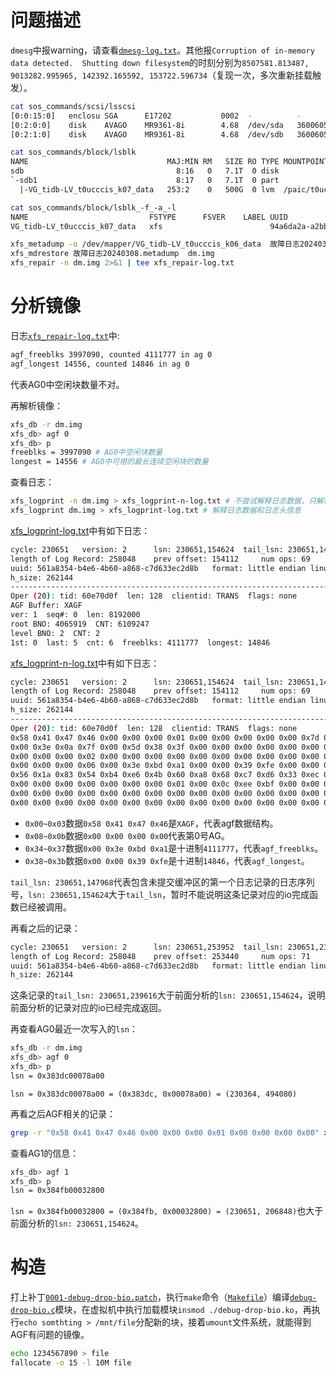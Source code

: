 # 问题描述

`dmesg`中报warning，请查看[`dmesg-log.txt`](https://gitee.com/chenxiaosonggitee/tmp/blob/master/xfs/xfs-shutdown-fs/dmesg-log.txt)。其他报`Corruption of in-memory data detected.  Shutting down filesystem`的时刻分别为`8507581.813487, 9013282.995965, 142392.165592, 153722.596734`（复现一次，多次重新挂载触发）。

```sh
cat sos_commands/scsi/lsscsi 
[0:0:15:0]   enclosu SGA      E17202           0002  -          -
[0:2:0:0]    disk    AVAGO    MR9361-8i        4.68  /dev/sda   3600605b00eb200802cf6f6d2bc2a72b7
[0:2:1:0]    disk    AVAGO    MR9361-8i        4.68  /dev/sdb   3600605b00eb200802cf6f6debce27afe

cat sos_commands/block/lsblk
NAME                               MAJ:MIN RM   SIZE RO TYPE MOUNTPOINT
sdb                                  8:16   0   7.1T  0 disk 
`-sdb1                               8:17   0   7.1T  0 part 
  |-VG_tidb-LV_t0ucccis_k07_data   253:2    0   500G  0 lvm  /paic/t0ucccis/td5520

cat sos_commands/block/lsblk_-f_-a_-l 
NAME                           FSTYPE      FSVER    LABEL UUID                                   FSAVAIL FSUSE% MOUNTPOINT
VG_tidb-LV_t0ucccis_k07_data   xfs                        94a6da2a-a2bb-41a1-bdd7-285c0b58c40a     79.2G    84% /paic/t0ucccis/td5520

xfs_metadump -o /dev/mapper/VG_tidb-LV_t0ucccis_k06_data  故障日志20240308.metadump.metadump
xfs_mdrestore 故障日志20240308.metadump  dm.img
xfs_repair -n dm.img 2>&1 | tee xfs_repair-log.txt
```

# 分析镜像

<!-- 镜像在百度网盘中 xfs-shutdown-fs-image.metadump.zip -->

日志[`xfs_repair-log.txt`](https://gitee.com/chenxiaosonggitee/tmp/blob/master/xfs/xfs-shutdown-fs/xfs_repair-log.txt)中:
```sh
agf_freeblks 3997090, counted 4111777 in ag 0
agf_longest 14556, counted 14846 in ag 0
```

代表AG0中空闲块数量不对。

再解析镜像：
```sh
xfs_db -r dm.img 
xfs_db> agf 0
xfs_db> p
freeblks = 3997090 # AG0中空闲块数量
longest = 14556 # AG0中可用的最长连续空闲块的数量
```

<!--
```sh
xfs_db> sb 0
xfs_db> p
fdblocks = 36891964 # 超级块中存放的所有AG的空闲块总和
```
-->

查看日志：
```sh
xfs_logprint -n dm.img > xfs_logprint-n-log.txt # 不尝试解释日志数据，只解释日志头信息。
xfs_logprint dm.img > xfs_logprint-log.txt # 解释日志数据和日志头信息
```

[xfs_logprint-log.txt](https://gitee.com/chenxiaosonggitee/tmp/blob/master/xfs/xfs-shutdown-fs/xfs_logprint-log.txt)中有如下日志：
```sh
cycle: 230651	version: 2		lsn: 230651,154624	tail_lsn: 230651,147968
length of Log Record: 258048	prev offset: 154112		num ops: 69
uuid: 561a8354-b4e6-4b60-a868-c7d633ec2d8b   format: little endian linux
h_size: 262144
----------------------------------------------------------------------------
Oper (20): tid: 60e70d0f  len: 128  clientid: TRANS  flags: none
AGF Buffer: XAGF  
ver: 1  seq#: 0  len: 8192000  
root BNO: 4065919  CNT: 6109247
level BNO: 2  CNT: 2
1st: 0  last: 5  cnt: 6  freeblks: 4111777  longest: 14846
```

[xfs_logprint-n-log.txt](https://gitee.com/chenxiaosonggitee/tmp/blob/master/xfs/xfs-shutdown-fs/xfs_logprint-n-log.txt)中有如下日志：
```sh
cycle: 230651	version: 2		lsn: 230651,154624	tail_lsn: 230651,147968
length of Log Record: 258048	prev offset: 154112		num ops: 69
uuid: 561a8354-b4e6-4b60-a868-c7d633ec2d8b   format: little endian linux
h_size: 262144
----------------------------------------------------------------------------
Oper (20): tid: 60e70d0f  len: 128  clientid: TRANS  flags: none
0x58 0x41 0x47 0x46 0x00 0x00 0x00 0x01 0x00 0x00 0x00 0x00 0x00 0x7d 0x00 0x00 
0x00 0x3e 0x0a 0x7f 0x00 0x5d 0x38 0x3f 0x00 0x00 0x00 0x00 0x00 0x00 0x00 0x02 
0x00 0x00 0x00 0x02 0x00 0x00 0x00 0x00 0x00 0x00 0x00 0x00 0x00 0x00 0x00 0x05 
0x00 0x00 0x00 0x06 0x00 0x3e 0xbd 0xa1 0x00 0x00 0x39 0xfe 0x00 0x00 0x00 0x04 
0x56 0x1a 0x83 0x54 0xb4 0xe6 0x4b 0x60 0xa8 0x68 0xc7 0xd6 0x33 0xec 0x2d 0x8b 
0x00 0x00 0x00 0x00 0x00 0x00 0x00 0x01 0x00 0x0c 0xee 0xbf 0x00 0x00 0x00 0x01 
0x00 0x00 0x00 0x00 0x00 0x00 0x00 0x00 0x00 0x00 0x00 0x00 0x00 0x00 0x00 0x00 
0x00 0x00 0x00 0x00 0x00 0x00 0x00 0x00 0x00 0x00 0x00 0x00 0x00 0x00 0x00 0x00 
```

- `0x00~0x03`数据`0x58 0x41 0x47 0x46`是`XAGF`，代表agf数据结构。
- `0x08~0x0b`数据`0x00 0x00 0x00 0x00`代表第0号AG。
- `0x34~0x37`数据`0x00 0x3e 0xbd 0xa1`是十进制`4111777`，代表`agf_freeblks`。
- `0x38~0x3b`数据`0x00 0x00 0x39 0xfe`是十进制`14846`，代表`agf_longest`。

`tail_lsn: 230651,147968`代表包含未提交缓冲区的第一个日志记录的日志序列号，`lsn: 230651,154624`大于`tail_lsn`，暂时不能说明这条记录对应的io完成函数已经被调用。

再看之后的记录：
```sh
cycle: 230651	version: 2		lsn: 230651,253952	tail_lsn: 230651,239616
length of Log Record: 258048	prev offset: 253440		num ops: 71
uuid: 561a8354-b4e6-4b60-a868-c7d633ec2d8b   format: little endian linux
h_size: 262144
```

这条记录的`tail_lsn: 230651,239616`大于前面分析的`lsn: 230651,154624`，说明前面分析的记录对应的io已经完成返回。

再查看AG0最近一次写入的`lsn`：
```sh
xfs_db -r dm.img
xfs_db> agf 0
xfs_db> p
lsn = 0x383dc00078a00
```

`lsn = 0x383dc00078a00 = (0x383dc, 0x00078a00) = (230364, 494080)`


再看之后AGF相关的记录：
```sh
grep -r "0x58 0x41 0x47 0x46 0x00 0x00 0x00 0x01 0x00 0x00 0x00 0x00" xfs_logprint-n-log.txt --line-number
```

<!--
分别在以下各行号的位置，对应的`tail_lsn`分别为：
```sh
48263  lsn: 230650,371712	tail_lsn: 230650,293888
52116  lsn: 230650,386560	tail_lsn: 230650,293888
54569  lsn: 230650,389632	tail_lsn: 230650,293888
69739  lsn: 230650,390656	tail_lsn: 230650,293888
85321  lsn: 230650,414208	tail_lsn: 230650,293888
89628  lsn: 230650,426496	tail_lsn: 230650,425472
98543  lsn: 230650,447488	tail_lsn: 230650,426496
101617 lsn: 230650,460800	tail_lsn: 230650,426496
107632 lsn: 230650,475648	tail_lsn: 230650,426496
109327 lsn: 230650,476672	tail_lsn: 230650,426496
114815 lsn: 230650,480256	tail_lsn: 230650,426496
115618 lsn: 230650,481792	tail_lsn: 230650,426496
119204 lsn: 230650,482816	tail_lsn: 230650,426496
121800 lsn: 230650,488448	tail_lsn: 230650,487424
126108 lsn: 230650,489472	tail_lsn: 230650,487424
134746 lsn: 230650,498688	tail_lsn: 230650,488448
153605 lsn: 230650,509952	tail_lsn: 230650,488448
157287 lsn: 230650,511488	tail_lsn: 230650,488448
205193 lsn: 230651,140288	tail_lsn: 230651,133120
217883 lsn: 230651,147968	tail_lsn: 230651,146944
218254 lsn: 230651,148480	tail_lsn: 230651,146944
222805 lsn: 230651,148992	tail_lsn: 230651,146944
224547 lsn: 230651,149504	tail_lsn: 230651,146944
226171 lsn: 230651,150016	tail_lsn: 230651,147968
227624 lsn: 230651,153088	tail_lsn: 230651,147968
229392 lsn: 230651,154624	tail_lsn: 230651,147968
```
-->

查看AG1的信息：
```sh
xfs_db> agf 1
xfs_db> p 
lsn = 0x384fb00032800
```

`lsn = 0x384fb00032800 = (0x384fb, 0x00032800) = (230651, 206848)`也大于前面分析的`lsn: 230651,154624`。

<!--
# 代码分析

```c
// echo <9000个字节> > /mnt/file
kthread
  worker_thread
    process_scheduled_works
      process_one_work
        wb_workfn
          wb_do_writeback
            wb_check_start_all
              wb_writeback
                __writeback_inodes_wb
                  writeback_sb_inodes
                    __writeback_single_inode
                      do_writepages
                        xfs_vm_writepages
                          iomap_writepages
                            iomap_writepage_map
                              iomap_writepage_map_blocks
                                xfs_map_blocks
                                  xfs_bmapi_convert_delalloc
                                    xfs_bmapi_convert_one_delalloc
                                      xfs_bmapi_allocate
                                        xfs_bmap_alloc_userdata
                                          xfs_bmap_btalloc
```

```c
// echo <9000个字节> > /mnt/file
xfs_bmap_btalloc
  xfs_bmap_btalloc_best_length
    xfs_alloc_vextent_start_ag
      xfs_alloc_vextent_iterate_ags
        xfs_alloc_vextent_prepare_ag
          xfs_alloc_fix_freelist
            xfs_alloc_read_agf
      xfs_alloc_vextent_finish
        xfs_alloc_update_counters(tp=0xffff88810558c828, agbp=0xffff88810210a700, len=-3)

mount
  do_mount
    path_mount
      do_new_mount
        vfs_get_tree
          xfs_fs_get_tree
            get_tree_bdev
              xfs_fs_fill_super
                xfs_mountfs
                  xfs_log_mount
                    xlog_alloc_log
                      // 初始化 l_iclog_bufs 个 xlog_in_core_t
                      INIT_WORK(&iclog->ic_end_io_work, xlog_ioend_work);

// sync 命令
kthread
  worker_thread
    process_scheduled_works
      process_one_work
        xlog_cil_push_work
          xlog_cil_write_chain
            xlog_write
              xlog_write_full
                xlog_write_iovec
              xlog_state_release_iclog

// sync 命令
sync
  ksys_sync
    iterate_supers
      sync_fs_one_sb
        xfs_fs_sync_fs
          xfs_log_force

// 写操作后过一段时间触发
kthread
  worker_thread
    process_scheduled_works
      process_one_work
        xfs_log_worker
          xfs_log_force

xfs_log_force
  xlog_force_and_check_iclog
    xlog_force_iclog
      xlog_state_release_iclog
        xlog_sync
          xlog_write_iclog
            iclog->ic_bio.bi_end_io = xlog_bio_end_io
            submit_bio // 落盘成功后调用到 xlog_bio_end_io

kthread
  smpboot_thread_fn
    run_ksoftirqd
      handle_softirqs
        blk_done_softirq
          blk_complete_reqs
            lo_complete_rq
              blk_mq_end_request
                __blk_mq_end_request
                  flush_end_io
                    blk_flush_complete_seq
                      blk_mq_end_request
                        blk_update_request
                          bio_endio
                            xlog_bio_end_io
                              queue_work(..., &iclog->ic_end_io_work) // 触发 xlog_ioend_work

kthread
  worker_thread
    process_scheduled_works
      process_one_work
        xlog_ioend_work // 由 xlog_bio_end_io 触发
          xlog_state_done_syncing
```
-->

# 构造

打上补丁[`0001-debug-drop-bio.patch`](https://gitee.com/chenxiaosonggitee/blog/blob/master/src/xfs/0001-debug-drop-bio.patch)，执行`make`命令（[`Makefile`](https://gitee.com/chenxiaosonggitee/blog/blob/master/src/xfs/Makefile)）编译[`debug-drop-bio.c`](https://gitee.com/chenxiaosonggitee/blog/blob/master/src/xfs/debug-drop-bio.c)模块，在虚拟机中执行加载模块`insmod ./debug-drop-bio.ko`，再执行`echo somthting > /mnt/file`分配新的块，接着`umount`文件系统，就能得到AGF有问题的镜像。

```sh
echo 1234567890 > file
fallocate -o 15 -l 10M file
```
